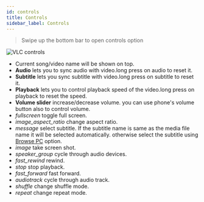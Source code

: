 ```yaml
---
id: controls
title: Controls
sidebar_label: Controls
---
```


> Swipe up the bottom bar to open controls option

<div class="row">
  <div class="col">
    <img src="/vlc-docs/img/tutorial/controls.jpeg" alt="VLC controls"></img>
  </div>
  <div class="col">
    <ul>
      <li>Current song/video name will be shown on top.</li>
      <li><b>Audio</b> lets you to sync audio with video.long press on audio to reset it.</li>
      <li><b>Subtitle</b> lets you sync subtitle with video.long press on subtitle to reset it.</li>
      <li><b>Playback</b> lets you to control playback speed of the video.long press on playback to reset the speed.</li>
      <li><b>Volume slider</b> increase/decrease volume. you can use phone's volume button also to control volume.</li>
      <li><i class="material-icons">fullscreen</i> toggle full screen.</li>
      <li><i class="material-icons">image_aspect_ratio</i> change aspect ratio.</li>
      <li><i class="material-icons">message</i> select subtitle. If the subtitle name is same as the media file name it will be selected automatically. otherwise select the subtitle using <a href="/vlc-docs/docs/browse_pc">Browse PC</a> option.</li>
      <li><i class="material-icons">image</i> take screen shot.</li>
      <li><i class="material-icons">speaker_group</i> cycle through audio devices.</li>
      <li><i class="material-icons">fast_rewind</i> rewind.</li>
      <li><i class="material-icons">stop</i> stop playback.</li>
      <li><i class="material-icons">fast_forward</i> fast forward.</li>
      <li><i class="material-icons">audiotrack</i> cycle through audio track.</li>
      <li><i class="material-icons">shuffle</i> change shuffle mode.</li>
      <li><i class="material-icons">repeat</i> change repeat mode.</li>
    </ul>
  </div>
</div>

 